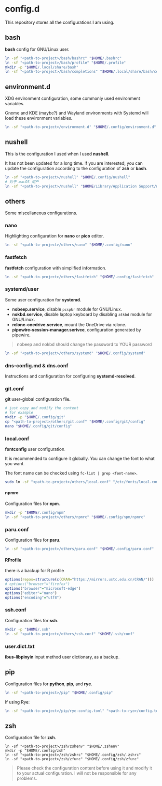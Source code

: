 # config.d

This repository stores all the configurations I am using.

## bash

**bash** config for GNU/Linux user.

```bash
ln -sf "<path-to-project>/bash/bashrc" "$HOME/.bashrc"
ln -sf "<path-to-project>/bash/profile" "$HOME/.profile"
mkdir -p "$HOME/.local/share/bash"
ln -sf "<path-to-project>/bash/completions" "$HOME/.local/share/bash/completions"
```

## environment.d

XDG environment configuration, some commonly used environment variables.

Gnome and KDE (maybe?) and Wayland environments with Systemd will load these environment variables.

```bash
ln -sf "<path-to-project>/environment.d" "$HOME/.config/environment.d"
```

## nushell

This is the configuration I used when I used **nushell**.

It has not been updated for a long time.
If you are interested, you can update the configuration
according to the configuration of **zsh** or **bash**.

```bash
ln -sf "<path-to-project>/nushell" "$HOME/.config/nushell"
# 对于 macOS 用户
ln -sf "<path-to-project>/nushell" "$HOME/Library/Application Support/nushell"
```

## others

Some miscellaneous configurations.

### nano

Highlighting configuration for **nano** or **pico** editor.

```bash
ln -sf "<path-to-project>/others/nano" "$HOME/.config/nano"
```

### fastfetch

**fastfetch** configuration with simplified information.

```bash
ln -sf "<path-to-project>/others/fastfetch" "$HOME/.config/fastfetch"
```

### systemd/user

Some user configuration for **systemd**.

- **nobeep.service**, disable `pcspkr` module for GNU/Linux.
- **nokbd.service**, disable laptop keyboard by disabling `atkbd` module for GNU/Linux.
- **rclone-onedrive.service**, mount the OneDrive via rclone.
- **pipewire-session-manager.serivce**, configuration generated by pipewire.

> nobeep and nokbd should change the password to YOUR password

```bash
ln -sf "<path-to-project>/others/systemd" "$HOME/.config/systemd"
```

### dns-config.md & dns.conf

Instructions and configuration for configuring **systemd-resolved**.

### git.conf

**git** user-global configuration file.

```bash
# just copy and modify the content
# for example
mkdir -p "$HOME/.config/git"
cp "<path-to-project>/others/git.conf" "$HOME/.config/git/config"
nano "$HOME/.config/git/config"
```

### local.conf

**fontconfig** user configuration.

It is recommended to configure it globally.
You can change the font to what you want.

The font name can be checked using `fc-list | grep <font-name>`.

```bash
sudo ln -sf "<path-to-project>/others/local.conf" "/etc/fonts/local.conf"
```

#### npmrc

Configuration files for **npm**.

```bash
mkdir -p "$HOME/.config/npm"
ln -sf "<path-to-project>/others/npmrc" "$HOME/.config/npm/npmrc"
```

### paru.conf

Configuration files for **paru**.

```bash
ln -sf "<path-to-project>/others/paru.conf" "$HOME/.config/paru.conf"
```

#### RProfile

there is a backup for R profile

```r
options(repos=structure(c(CRAN="https://mirrors.ustc.edu.cn/CRAN/")))
# options("browser"="firefox")
options("browser"="microsoft-edge")
options("editor"="nano")
options("encoding"="utf8")
```

### ssh.conf

Configuration files for **ssh**.

```bash
mkdir -p "$HOME/.ssh"
ln -sf "<path-to-project>/others/ssh.conf" "$HOME/.ssh/conf"
```

### user.dict.txt

**ibus-libpinyin** input method user dictionary, as a backup.

## pip

Configuration files for **python**, **pip**, and **rye**.

```bash
ln -sf "<path-to-project>/pip" "$HOME/.config/pip"
```

If using Rye:

```bash
ln -sf "<path-to-project>/pip/rye-config.toml" "<path-to-rye>/config.toml"
```

## zsh

Configuration file for **zsh**.

```shell
ln -sf "<path-to-project>/zsh/zshenv" "$HOME/.zshenv"
mkdir -p "$HOME/.config/zsh"
ln -sf "<path-to-project>/zsh/zshrc" "$HOME/.config/zsh/.zshrc"
ln -sf "<path-to-project>/zsh/zfunc" "$HOME/.config/zsh/zfunc"
```

> Please check the configuration content before using it
> and modify it to your actual configuration.
> I will not be responsible for any problems.
